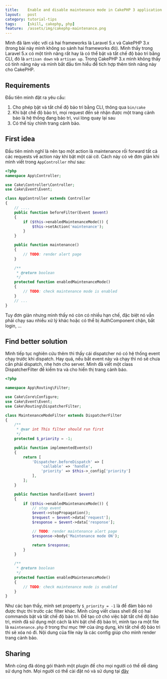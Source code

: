 ```yaml
---
title:    Enable and disable maintenance mode in CakePHP 3 application
layout:   post
category: tutorial-tips
tags:     [skill, cakephp, php]
feature:  /assets/img/cakephp-maintenance.png
---
```


Mình đã làm việc với cả hai frameworks là Laravel 5.x và CakePHP 3.x (trong bài này
mình không so sánh hai frameworks đó). Mình thấy trong Laravel 5.x có một tính năng
rất hay là có thể bật và tắt chế độ bảo trì bằng CLI, đó là `artisan down` và `artisan up`.
Trong CakePHP 3.x mình không thấy có tính năng này và mình bắt đầu tìm hiểu để
tích hợp thêm tính năng này cho CakePHP.

<!-- more -->

## Requirements

Đầu tiên mình đặt ra yêu cầu:

1. Cho phép bặt và tắt chế độ bảo trì bằng CLI, thông qua `bin/cake`
2. Khi bặt chế độ bảo trì, mọi request đến sẽ nhận được một trang cảnh báo là hệ thống đang bảo trì, vui lòng quay lại sau
3. Có thể tùy chỉnh trang cảnh bảo.

## First idea

Đầu tiên mình nghĩ là nên tạo một action là maintenance rồi forward tất cả các requests
về action này khi bật một cái cờ. Cách này có vẻ đơn giản khi mình viết trong `AppController` như sau:

```php
<?php
namespace App\Controller;

use Cake\Controller\Controller;
use Cake\Event\Event;

class AppController extends Controller
{
    // ....
    public function beforeFilter(Event $event)
    {
        if ($this->enabledMaintenanceMode()) {
            $this->setAction('maintenance');
        }
    }

    public function maintenance()
    {
        // TODO: render alert page
    }

    /**
     * @return boolean
     */
    protected function enabledMaintenanceMode()
    {
        // TODO: check maintenance mode is enabled
    }
    // ...
}
```

Tuy đơn giản nhưng mình thấy nó còn có nhiều hạn chế, đặc biệt nó vẫn phải chạy
sau nhiều xử lý khác hoặc có thể bị AuthComponent chặn, bắt login, ...

## Find better solution

Mình tiếp tục nghiên cứu thêm thì thấy cái dispatcher nó có hệ thống event
chạy trước khi dispatch. Hay quá, nếu bắt event này và chạy thì nó sẽ chưa cần phải dispatch,
nhẹ hơn cho server. Mình đã viết một class DispatcherFilter để kiểm tra và cho hiển thị trang cảnh báo.

```php
<?php

namespace App\Routing\Filter;

use Cake\Core\Configure;
use Cake\Event\Event;
use Cake\Routing\DispatcherFilter;

class MaintenanceModeFilter extends DispatcherFilter
{
    /**
     * @var int This filter should run first
     */
    protected $_priority = -1;

    public function implementedEvents()
    {
        return [
            'Dispatcher.beforeDispatch' => [
                'callable' => 'handle',
                'priority' => $this->_config['priority']
            ],
        ];
    }

    public function handle(Event $event)
    {
        if ($this->enabledMaintenanceMode()) {
            // stop event
            $event->stopPropagation();
            $request = $event->data['request'];
            $response = $event->data['response'];

            // TODO: render maintenance alert page
            $response->body('Maintenance mode ON');

            return $response;
        }
    }

    /**
     * @return boolean
     */
    protected function enabledMaintenanceMode()
    {
        // TODO: check maintenance mode is enabled
    }
}
```

Như các bạn thấy, mình set property `$_priority = -1` là để đảm bảo nó được thực thi
trước các filter khác. Mình cũng viết class shell để có hai commands bật và tắt
chế độ bảo trì. Để tạo cờ chó việc bặt tắt chế độ bảo trì, mình đã sử dụng một cách
là khi bật chế độ bảo trì, mình tạo ra một file là `maintenance.php` ở trong thư mục
`TMP` của ứng dụng, khi tắt chế độ bảo trì thì sẽ xóa nó đi. Nội dung của file này
là các config giúp cho mình render trang cảnh bảo.

## Sharing

Mình cũng đã dóng gói thành một plugin để cho mọi người có thể dễ dàng sử dụng hơn.
Mọi người có thể cài đặt nó và sử dụng tại [đây][plugin-url]

[plugin-url]:  https://github.com/lemonphp/cakeplugin-maintenance-mode.git

